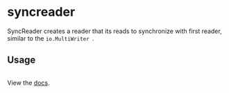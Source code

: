 
# syncreader

SyncReader creates a reader that its reads to synchronize with first reader, similar to the `io.MultiWriter `.

## Usage

```go
```


View the [docs][].


[docs]: http://godoc.org/github.com/go-libs/syncreader
